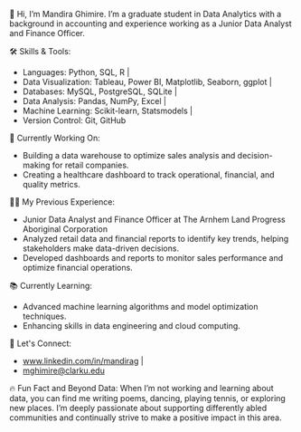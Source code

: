 
👋 Hi, I’m Mandira Ghimire. I’m a graduate student in Data Analytics with a background in accounting and experience working as a Junior Data Analyst and Finance Officer. 

🛠️ Skills & Tools:
 - Languages: Python, SQL, R  |  
 - Data Visualization: Tableau, Power BI, Matplotlib, Seaborn, ggplot   |  
 - Databases: MySQL, PostgreSQL, SQLite  |  
 - Data Analysis: Pandas, NumPy, Excel  |  
 - Machine Learning: Scikit-learn, Statsmodels   |
 - Version Control: Git, GitHub  

🌱 Currently Working On:
- Building a data warehouse to optimize sales analysis and decision-making for retail companies.
- Creating a healthcare dashboard to track operational, financial, and quality metrics.


👩‍💻 My Previous Experience:
- Junior Data Analyst and Finance Officer at The Arnhem Land Progress Aboriginal Corporation
- Analyzed retail data and financial reports to identify key trends, helping stakeholders make data-driven decisions.
- Developed dashboards and reports to monitor sales performance and optimize financial operations.

📚 Currently Learning:
- Advanced machine learning algorithms and model optimization techniques.
- Enhancing skills in data engineering and cloud computing.

💬 Let's Connect:
- www.linkedin.com/in/mandirag | 
- mghimire@clarku.edu

🔥 Fun Fact and Beyond Data:
  When I’m not working and learning about data, you can find me writing poems, dancing, playing tennis, or exploring new places. I’m deeply passionate about supporting differently abled communities and continually strive to make a positive impact in this area. 

